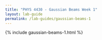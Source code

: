 ```yaml
---
title: "PHYS 4430 - Gaussian Beams Week 1"
layout: lab-guide
permalink: /lab-guides/gaussian-beams-1
---
```


{% include gaussian-beams-1.html %}